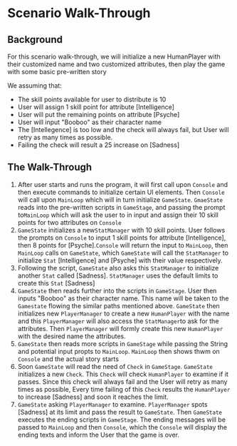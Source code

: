# Scenario Walk-Through

## Background
For this scenario walk-through, we will initialize a new HumanPlayer with their customized name and two customized attributes, 
then play the game with some basic pre-written story

We assuming that:
* The skill points available for user to distribute is 10 
* User will assign 1 skill point for attribute [Intelligence]
* User will put the remaining points on attribute [Psyche]
* User will input "Booboo" as their character name
* The [Intellegence] is too low and the check will always fail, but User will retry as many times as possible.
* Failing the check will result a 25 increase on [Sadness]



## The Walk-Through
1. After user starts and runs the program, it will first call upon `Console` and then execute commands to 
   initialize certain UI elements. Then `Console` will call upon `MainLoop` which will in turn initialize `GameState`.
   `GmaeState` reads into the pre-written scripts in `GameStage`, and passing the prompt to`MainLoop` which will ask the
   user to in input and assign their 10 skill points for two attributes on `Console`
2. `GameState` initializes a new`StatManager` with 10 skill points. User follows the prompts on `Console` to input
   1 skill points for attribute [Intelligence], then 8 points for [Psyche].`Console` will return the input 
   to `MainLoop`, then `MainLoop` calls on `GameState`, which `GameState` will call the
   `StatManager` to initialize `Stat` [Intelligence] and [Psyche] with their value respectively. 
3. Following the script, `GameState` also asks this `StatManager` to initialize another
   `Stat` called [Sadness]. `StatManager` uses the default limits to create this `Stat` [Sadness]
4. `GameState` then reads further into the scripts in `GameStage`.
   User then inputs "Booboo" as their character name. This name will be taken to the `Gamestate` flowing the similar
   paths mentioned above. `GameState` then initializes new `PlayerManager` to create a new `HumanPlayer`
   with the name and this `PlayerManager` will also access the `StatManager`to ask for the attributes. Then `PlayerManager`
   will formly create this new `HumanPlayer` with the desired name the attributes.
5. `GameState` then reads more scripts in `GameStage` while passing the String and potential input propts to `MainLoop`. `MainLoop` then shows thwm on `Console` and the actual story starts
6. Soon `GameState` will read the need of `Check` in `GameStage`. `GameState` initializes a new `Check`. This `Check` will
   check `HumanPlayer` to examine if it passes. Since this check will always fail and the User will retry as many times as possible, 
   Every time failing of this `Check` results the `HumanPlayer` to increase [Sadness] and soon it reaches the limit.
7. `GameState` asking `PlayerManager` to examine. `PlayerManager` spots [Sadness] at its limit and pass the result to `GameState`.
    Then `GameState` executes the ending scripts in `GameStage`. The ending messages will be passed to `MainLoop` and then `Console`,
    which the `Console` will display the ending texts and inform the User that the game is over.

